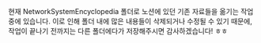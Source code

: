 현재 NetworkSystemEncyclopedia 폴더로 노션에 있던 기존 자료들을 옮기는 작업 중에 있습니다. 이로 인해 폴더 내에 많은 내용들이 삭제되거나 수정될 수 있기 때문에, 작업이 끝나기 전까지는 다른 폴더에다가 저장해주시면 감사하겠습니다! ㅎㅎ